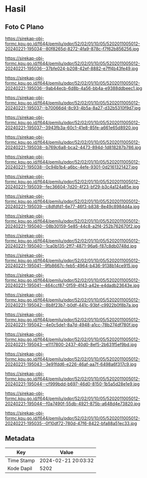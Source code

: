 # Hasil

## Foto C Plano

https://sirekap-obj-formc.kpu.go.id/f644/pemilu/pdpr/52/02/01/10/05/5202011005012-20240221-195034--80f8265d-8272-4fa9-878c-f7f62b856256.jpg

https://sirekap-obj-formc.kpu.go.id/f644/pemilu/pdpr/52/02/01/10/05/5202011005012-20240221-195036--37bfe024-b208-42ef-8882-e7ff4b43fe49.jpg

https://sirekap-obj-formc.kpu.go.id/f644/pemilu/pdpr/52/02/01/10/05/5202011005012-20240221-195036--9ab44ecb-6d8b-4a56-bb4a-e9388ddbeec1.jpg

https://sirekap-obj-formc.kpu.go.id/f644/pemilu/pdpr/52/02/01/10/05/5202011005012-20240221-195037--b70066d4-8c93-4b5a-8a27-d32b5310f9d7.jpg

https://sirekap-obj-formc.kpu.go.id/f644/pemilu/pdpr/52/02/01/10/05/5202011005012-20240221-195037--3943fb3a-60c1-41e8-85fe-a661e65d8920.jpg

https://sirekap-obj-formc.kpu.go.id/f644/pemilu/pdpr/52/02/01/10/05/5202011005012-20240221-195038--b769c6a8-bca2-4473-894d-1d818287b786.jpg

https://sirekap-obj-formc.kpu.go.id/f644/pemilu/pdpr/52/02/01/10/05/5202011005012-20240221-195038--0c94b1b4-a6bc-4efe-9301-0d2161321427.jpg

https://sirekap-obj-formc.kpu.go.id/f644/pemilu/pdpr/52/02/01/10/05/5202011005012-20240221-195039--fec36604-7d20-4f23-bf29-b3c4a124a85e.jpg

https://sirekap-obj-formc.kpu.go.id/f644/pemilu/pdpr/52/02/01/10/05/5202011005012-20240221-195039--c8dfdfd1-6e77-46f3-b838-8e49c8984d4a.jpg

https://sirekap-obj-formc.kpu.go.id/f644/pemilu/pdpr/52/02/01/10/05/5202011005012-20240221-195040--08b30159-5e85-44c8-a2f4-252b762670f2.jpg

https://sirekap-obj-formc.kpu.go.id/f644/pemilu/pdpr/52/02/01/10/05/5202011005012-20240221-195040--1ca0b135-2ff7-4871-96a6-f87c8db0748d.jpg

https://sirekap-obj-formc.kpu.go.id/f644/pemilu/pdpr/52/02/01/10/05/5202011005012-20240221-195041--9fb8667c-feb5-4964-b436-9138b14ce915.jpg

https://sirekap-obj-formc.kpu.go.id/f644/pemilu/pdpr/52/02/01/10/05/5202011005012-20240221-195041--464ccf87-0f59-4f43-a42e-e4dadb23643e.jpg

https://sirekap-obj-formc.kpu.go.id/f644/pemilu/pdpr/52/02/01/10/05/5202011005012-20240221-195042--8b8f23b7-b0df-441c-93bf-c9922b0f8b7a.jpg

https://sirekap-obj-formc.kpu.go.id/f644/pemilu/pdpr/52/02/01/10/05/5202011005012-20240221-195042--4e0c5de1-8a7d-4948-a1cc-78b274df780f.jpg

https://sirekap-obj-formc.kpu.go.id/f644/pemilu/pdpr/52/02/01/10/05/5202011005012-20240221-195043--e1117800-2437-40d0-8ef5-2b631f5ef9bd.jpg

https://sirekap-obj-formc.kpu.go.id/f644/pemilu/pdpr/52/02/01/10/05/5202011005012-20240221-195043--3e91fdd6-e226-46af-aa7f-6498a6f317c9.jpg

https://sirekap-obj-formc.kpu.go.id/f644/pemilu/pdpr/52/02/01/10/05/5202011005012-20240221-195044--cf999bdd-b697-46d0-8150-1b5a5d28e1e9.jpg

https://sirekap-obj-formc.kpu.go.id/f644/pemilu/pdpr/52/02/01/10/05/5202011005012-20240221-195044--f0a7490f-55db-4921-875b-a648d4e73820.jpg

https://sirekap-obj-formc.kpu.go.id/f644/pemilu/pdpr/52/02/01/10/05/5202011005012-20240221-195035--0f10df72-780d-47f6-8422-bfa88a51ec33.jpg


## Metadata

| Key        | Value               |
| ---------- | ------------------- |
| Time Stamp | 2024-02-21 20:03:32 |
| Kode Dapil | 5202                |



